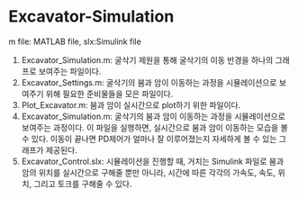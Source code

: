 # Excavator-Simulation

m file: MATLAB file, slx:Simulink file

1. Excavator_Simulation.m: 굴삭기 제원을 통해 굴삭기의 이동 반경을 하나의 그래프로 보여주는 파일이다.
2. Excavator_Settings.m: 굴삭기의 붐과 암이 이동하는 과정을 시뮬레이션으로 보여주기 위해 필요한 준비물들을 모은 파일이다.
3. Plot_Excavator.m: 붐과 암이 실시간으로 plot하기 위한 파일이다.
4. Excavator_Simulation.m: 굴삭기의 붐과 암이 이동하는 과정을 시뮬레이션으로 보여주는 과정이다. 이 파일을 실행하면, 실시간으로 붐과 암이 이동하는 모습을 볼 수 있다. 이동이 끝나면 PD제어가 얼마나 잘 이루어졌는지 자세하게 볼 수 있는 그래프가 제공된다.
5. Excavator_Control.slx: 시뮬레이션을 진행할 때, 거치는 Simulink 파일로 붐과 암의 위치를 실시간으로 구해줄 뿐만 아니라, 시간에 따른 각각의 가속도, 속도, 위치, 그리고 토크를 구해줄 수 있다.
